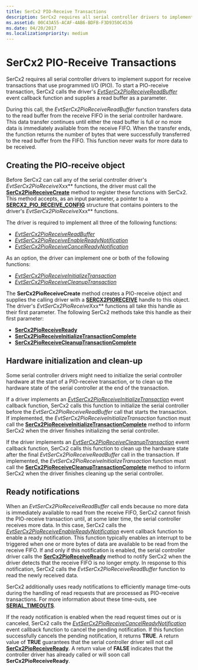```yaml
---
title: SerCx2 PIO-Receive Transactions
description: SerCx2 requires all serial controller drivers to implement support for receive transactions that use programmed I/O (PIO).
ms.assetid: 00C43A55-ACAF-4AB6-BDFB-F3D9350C4536
ms.date: 04/20/2017
ms.localizationpriority: medium
---
```


# SerCx2 PIO-Receive Transactions

SerCx2 requires all serial controller drivers to implement support for receive transactions that use programmed I/O (PIO). To start a PIO-receive transaction, SerCx2 calls the driver's [*EvtSerCx2PioReceiveReadBuffer*](https://docs.microsoft.com/windows-hardware/drivers/ddi/content/sercx/nc-sercx-evt_sercx2_pio_receive_read_buffer) event callback function and supplies a read buffer as a parameter.

During this call, the *EvtSerCx2PioReceiveReadBuffer* function transfers data to the read buffer from the receive FIFO in the serial controller hardware. This data transfer continues until either the read buffer is full or no more data is immediately available from the receive FIFO. When the transfer ends, the function returns the number of bytes that were successfully transferred to the read buffer from the FIFO. This function never waits for more data to be received.

## Creating the PIO-receive object

Before SerCx2 can call any of the serial controller driver's *EvtSerCx2PioReceive*Xxx** functions, the driver must call the [**SerCx2PioReceiveCreate**](https://docs.microsoft.com/windows-hardware/drivers/ddi/content/sercx/nf-sercx-sercx2pioreceivecreate) method to register these functions with SerCx2. This method accepts, as an input parameter, a pointer to a [**SERCX2\_PIO\_RECEIVE\_CONFIG**](https://docs.microsoft.com/windows-hardware/drivers/ddi/content/sercx/ns-sercx-_sercx2_pio_receive_config) structure that contains pointers to the driver's *EvtSerCx2PioReceive*Xxx** functions.

The driver is required to implement all three of the following functions:

- [*EvtSerCx2PioReceiveReadBuffer*](https://docs.microsoft.com/windows-hardware/drivers/ddi/content/sercx/nc-sercx-evt_sercx2_pio_receive_read_buffer)
- [*EvtSerCx2PioReceiveEnableReadyNotification*](https://docs.microsoft.com/windows-hardware/drivers/ddi/content/sercx/nc-sercx-evt_sercx2_pio_receive_enable_ready_notification)
- [*EvtSerCx2PioReceiveCancelReadyNotification*](https://docs.microsoft.com/windows-hardware/drivers/ddi/content/sercx/nc-sercx-evt_sercx2_pio_receive_cancel_ready_notification)

As an option, the driver can implement one or both of the following functions:

- [*EvtSerCx2PioReceiveInitializeTransaction*](https://docs.microsoft.com/windows-hardware/drivers/ddi/content/sercx/nc-sercx-evt_sercx2_pio_receive_initialize_transaction)
- [*EvtSerCx2PioReceiveCleanupTransaction*](https://docs.microsoft.com/windows-hardware/drivers/ddi/content/sercx/nc-sercx-evt_sercx2_pio_receive_cleanup_transaction)

The **SerCx2PioReceiveCreate** method creates a PIO-receive object and supplies the calling driver with a [**SERCX2PIORECEIVE**](https://docs.microsoft.com/windows-hardware/drivers/serports/sercx2-object-handles) handle to this object. The driver's *EvtSerCx2PioReceive*Xxx** functions all take this handle as their first parameter. The following SerCx2 methods take this handle as their first parameter:

- [**SerCx2PioReceiveReady**](https://docs.microsoft.com/windows-hardware/drivers/ddi/content/sercx/nf-sercx-sercx2pioreceiveready)
- [**SerCx2PioReceiveInitializeTransactionComplete**](https://docs.microsoft.com/windows-hardware/drivers/ddi/content/sercx/nf-sercx-sercx2pioreceiveinitializetransactioncomplete)
- [**SerCx2PioReceiveCleanupTransactionComplete**](https://docs.microsoft.com/windows-hardware/drivers/ddi/content/sercx/nf-sercx-sercx2pioreceivecleanuptransactioncomplete)

## Hardware initialization and clean-up

Some serial controller drivers might need to initialize the serial controller hardware at the start of a PIO-receive transaction, or to clean up the hardware state of the serial controller at the end of the transaction.

If a driver implements an [*EvtSerCx2PioReceiveInitializeTransaction*](https://docs.microsoft.com/windows-hardware/drivers/ddi/content/sercx/nc-sercx-evt_sercx2_pio_receive_initialize_transaction) event callback function, SerCx2 calls this function to initialize the serial controller before the *EvtSerCx2PioReceiveReadBuffer* call that starts the transaction. If implemented, the *EvtSerCx2PioReceiveInitializeTransaction* function must call the [**SerCx2PioReceiveInitializeTransactionComplete**](https://docs.microsoft.com/windows-hardware/drivers/ddi/content/sercx/nf-sercx-sercx2pioreceiveinitializetransactioncomplete) method to inform SerCx2 when the driver finishes initializing the serial controller.

If the driver implements an [*EvtSerCx2PioReceiveCleanupTransaction*](https://docs.microsoft.com/windows-hardware/drivers/ddi/content/sercx/nc-sercx-evt_sercx2_pio_receive_cleanup_transaction) event callback function, SerCx2 calls this function to clean up the hardware state after the final *EvtSerCx2PioReceiveReadBuffer* call in the transaction. If implemented, the *EvtSerCx2PioReceiveInitializeTransaction* function must call the [**SerCx2PioReceiveCleanupTransactionComplete**](https://docs.microsoft.com/windows-hardware/drivers/ddi/content/sercx/nf-sercx-sercx2pioreceivecleanuptransactioncomplete) method to inform SerCx2 when the driver finishes cleaning up the serial controller.

## Ready notifications

When an *EvtSerCx2PioReceiveReadBuffer* call ends because no more data is immediately available to read from the receive FIFO, SerCx2 cannot finish the PIO-receive transaction until, at some later time, the serial controller receives more data. In this case, SerCx2 calls the [*EvtSerCx2PioReceiveEnableReadyNotification*](https://docs.microsoft.com/windows-hardware/drivers/ddi/content/sercx/nc-sercx-evt_sercx2_pio_receive_enable_ready_notification) event callback function to enable a ready notification. This function typically enables an interrupt to be triggered when one or more bytes of data are available to be read from the receive FIFO. If and only if this notification is enabled, the serial controller driver calls the [**SerCx2PioReceiveReady**](https://docs.microsoft.com/windows-hardware/drivers/ddi/content/sercx/nf-sercx-sercx2pioreceiveready) method to notify SerCx2 when the driver detects that the receive FIFO is no longer empty. In response to this notification, SerCx2 calls the *EvtSerCx2PioReceiveReadBuffer* function to read the newly received data.

SerCx2 additionally uses ready notifications to efficiently manage time-outs during the handling of read requests that are processed as PIO-receive transactions. For more information about these time-outs, see [**SERIAL\_TIMEOUTS**](https://docs.microsoft.com/windows-hardware/drivers/ddi/content/ntddser/ns-ntddser-_serial_timeouts).

If the ready notification is enabled when the read request times out or is canceled, SerCx2 calls the [*EvtSerCx2PioReceiveCancelReadyNotification*](https://docs.microsoft.com/windows-hardware/drivers/ddi/content/sercx/nc-sercx-evt_sercx2_pio_receive_cancel_ready_notification) event callback function to cancel the pending notification. If this function successfully cancels the pending notification, it returns **TRUE**. A return value of **TRUE** guarantees that the serial controller driver will not call [**SerCx2PioReceiveReady**](https://docs.microsoft.com/windows-hardware/drivers/ddi/content/sercx/nf-sercx-sercx2pioreceiveready). A return value of **FALSE** indicates that the controller driver has already called or will soon call **SerCx2PioReceiveReady**.

